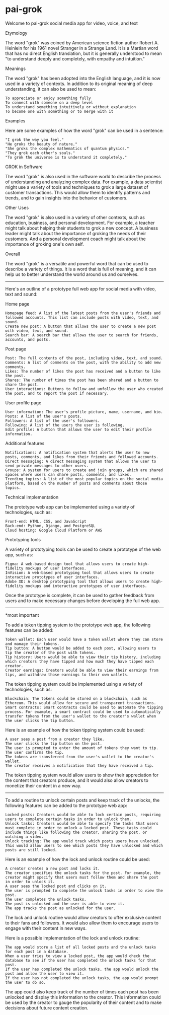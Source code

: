 # pai-grok

Welcome to  pai-grok social media app for video, voice, and text

Etymology

The word "grok" was coined by American science fiction author Robert A. Heinlein for his 1961 novel Stranger in a Strange Land. It is a Martian word that has no direct English translation, but it is generally understood to mean "to understand deeply and completely, with empathy and intuition."

Meanings

The word "grok" has been adopted into the English language, and it is now used in a variety of contexts. In addition to its original meaning of deep understanding, it can also be used to mean:

    To appreciate or enjoy something fully
    To connect with someone on a deep level
    To understand something intuitively or without explanation
    To become one with something or to merge with it

Examples

Here are some examples of how the word "grok" can be used in a sentence:

    "I grok the way you feel."
    "He groks the beauty of nature."
    "She groks the complex mathematics of quantum physics."
    "They grok each other's souls."
    "To grok the universe is to understand it completely."

GROK in Software

The word "grok" is also used in the software world to describe the process of understanding and analyzing complex data. For example, a data scientist might use a variety of tools and techniques to grok a large dataset of customer transactions. This would allow them to identify patterns and trends, and to gain insights into the behavior of customers.

Other Uses

The word "grok" is also used in a variety of other contexts, such as education, business, and personal development. For example, a teacher might talk about helping their students to grok a new concept. A business leader might talk about the importance of groking the needs of their customers. And a personal development coach might talk about the importance of groking one's own self.

Overall

The word "grok" is a versatile and powerful word that can be used to describe a variety of things. It is a word that is full of meaning, and it can help us to better understand the world around us and ourselves.
 

-------------------------------------------------------------------------------------
 

Here's an outline of a prototype full web app for social media with video, text and sound:

Home page

    Homepage feed: A list of the latest posts from the user's friends and followed accounts. This list can include posts with video, text, and sound.
    Create new post: A button that allows the user to create a new post with video, text, and sound.
    Search bar: A search bar that allows the user to search for friends, accounts, and posts.

Post page

    Post: The full contents of the post, including video, text, and sound.
    Comments: A list of comments on the post, with the ability to add new comments.
    Likes: The number of likes the post has received and a button to like the post.
    Shares: The number of times the post has been shared and a button to share the post.
    User interactions: Buttons to follow and unfollow the user who created the post, and to report the post if necessary.

User profile page

    User information: The user's profile picture, name, username, and bio.
    Posts: A list of the user's posts.
    Followers: A list of the user's followers.
    Following: A list of the users the user is following.
    Edit profile: A button that allows the user to edit their profile information.

Additional features

    Notifications: A notification system that alerts the user to new posts, comments, and likes from their friends and followed accounts.
    Direct messaging: A direct messaging system that allows the user to send private messages to other users.
    Groups: A system for users to create and join groups, which are shared spaces where users can share posts, comments, and likes.
    Trending topics: A list of the most popular topics on the social media platform, based on the number of posts and comments about those topics.

Technical implementation

The prototype web app can be implemented using a variety of technologies, such as:

    Front-end: HTML, CSS, and JavaScript
    Back-end: Python, Django, and PostgreSQL
    Cloud hosting: Google Cloud Platform or AWS

Prototyping tools

A variety of prototyping tools can be used to create a prototype of the web app, such as:

    Figma: A web-based design tool that allows users to create high-fidelity mockups of user interfaces.
    InVision: A web-based prototyping tool that allows users to create interactive prototypes of user interfaces.
    Adobe XD: A desktop prototyping tool that allows users to create high-fidelity mockups and interactive prototypes of user interfaces.

Once the prototype is complete, it can be used to gather feedback from users and to make necessary changes before developing the full web app.
 

-----------------------------------------------------------------------------

 
*most important
 

To add a token tipping system to the prototype web app, the following features can be added:

    Token wallet: Each user would have a token wallet where they can store and manage their tokens.
    Tip button: A button would be added to each post, allowing users to tip the creator of the post with tokens.
    Tip history: Users would be able to view their tip history, including which creators they have tipped and how much they have tipped each creator.
    Creator earnings: Creators would be able to view their earnings from tips, and withdraw those earnings to their own wallets.

The token tipping system could be implemented using a variety of technologies, such as:

    Blockchain: The tokens could be stored on a blockchain, such as Ethereum. This would allow for secure and transparent transactions.
    Smart contracts: Smart contracts could be used to automate the tipping process. For example, a smart contract could be used to automatically transfer tokens from the user's wallet to the creator's wallet when the user clicks the tip button.

Here is an example of how the token tipping system could be used:

    A user sees a post from a creator they like.
    The user clicks the tip button on the post.
    The user is prompted to enter the amount of tokens they want to tip.
    The user confirms the tip.
    The tokens are transferred from the user's wallet to the creator's wallet.
    The creator receives a notification that they have received a tip.

The token tipping system would allow users to show their appreciation for the content that creators produce, and it would also allow creators to monetize their content in a new way.

----------------------------------------------------------------------------------


To add a routine to unlock certain posts and keep track of the unlocks, the following features can be added to the prototype web app:

    Locked posts: Creators would be able to lock certain posts, requiring users to complete certain tasks in order to unlock them.
    Unlock tasks: Creators would be able to specify the tasks that users must complete in order to unlock a locked post. These tasks could include things like following the creator, sharing the post, or watching a video.
    Unlock tracking: The app would track which posts users have unlocked. This would allow users to see which posts they have unlocked and which posts are still locked.

Here is an example of how the lock and unlock routine could be used:

    A creator creates a new post and locks it.
    The creator specifies the unlock tasks for the post. For example, the creator might specify that users must follow them and share the post in order to unlock it.
    A user sees the locked post and clicks on it.
    The user is prompted to complete the unlock tasks in order to view the post.
    The user completes the unlock tasks.
    The post is unlocked and the user is able to view it.
    The app tracks the post as unlocked for the user.

The lock and unlock routine would allow creators to offer exclusive content to their fans and followers. It would also allow them to encourage users to engage with their content in new ways.

Here is a possible implementation of the lock and unlock routine:

    The app would store a list of all locked posts and the unlock tasks for each post in a database.
    When a user tries to view a locked post, the app would check the database to see if the user has completed the unlock tasks for that post.
    If the user has completed the unlock tasks, the app would unlock the post and allow the user to view it.
    If the user has not completed the unlock tasks, the app would prompt the user to do so.

The app could also keep track of the number of times each post has been unlocked and display this information to the creator. This information could be used by the creator to gauge the popularity of their content and to make decisions about future content creation.

